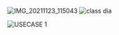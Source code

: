 ![IMG_20211123_115043](https://user-images.githubusercontent.com/94382811/142988972-c6916f6f-2b5f-4f6d-b6d5-a919ca98b503.jpg)
![class dia](https://user-images.githubusercontent.com/94382811/142795149-d15577fe-0cbf-4e76-a51b-da633005032b.jpg)

![USECASE 1](https://user-images.githubusercontent.com/94382811/142988924-c80ec02b-baaa-4e3e-9f1e-cfa9606e466b.jpg)
